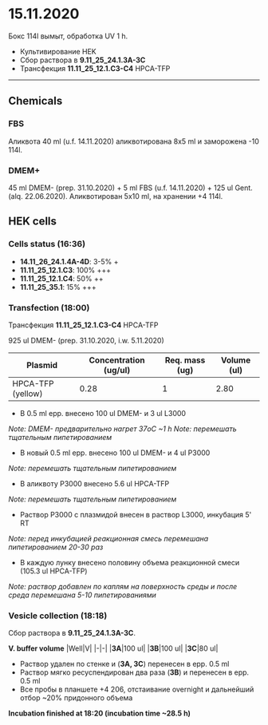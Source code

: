 15.11.2020
==========

Бокс 114l вымыт, обработка UV 1 h.

- Культивирование HEK
- Сбор раствора в **9.11_25_24.1.3A-3С**
- Трансфекция **11.11_25_12.1.C3-C4** HPCA-TFP

---

## Chemicals
### FBS
Аликвота 40 ml (u.f. 14.11.2020) аликвотирована 8x5 ml и заморожена -10 114l.

### DMEM+
45 ml DMEM- (prep. 31.10.2020) + 5 ml FBS (u.f. 14.11.2020) + 125 ul Gent. (alq. 22.06.2020).
Аликвотирован 5x10 ml, на хранении +4 114l.


## HEK cells 
### Cells status (16:36)
- **14.11_26_24.1.4A-4D**: 3-5% +
- **11.11_25_12.1.C3**: 100% +++
- **11.11_25_12.1.C4**: 50% ++
- **11.11_25_35.1**: 15% +++

### Transfection (18:00)
Трансфекция **11.11_25_12.1.C3-C4** HPCA-TFP

925 ul DMEM- (prep. 31.10.2020, i.w. 5.11.2020)

|Plasmid|Concentration (ug/ul)|Req. mass (ug)|Volume (ul)|
|-|-|-|-|
|HPCA-TFP (yellow)|0.28|1|2.80|


- В 0.5 ml epp. внесено 100 ul DMEM- и 3 ul L3000

*Note: DMEM- предварительно нагрет 37oC \~1 h*
*Note: перемешать тщательным пипетированием*

- В новый 0.5 ml epp. внесено 100 ul DMEM- и 4 ul P3000

*Note: перемешать тщательным пипетированием*

- В аликвоту P3000 внесенo 5.6 ul HPCA-TFP

*Note: перемешать тщательным пипетированием*

- Раствор P3000 c плазмидой внесен в раствор L3000, инкубация 5' RT

*Note: перед инкубацией реакционная смесь перемешана пипетированием 20-30 раз*

- В каждую лунку внесено половину объема реакционной смеси (105.3 ul HPCA-TFP)

*Note: раствор добавлен по каплям на поверхность среды и после среда перемешана 5-10 пипетированиями*

### Vesicle collection (18:18)
Сбор раствора в **9.11_25_24.1.3A-3С**.

**V. buffer volume**
|Well|V|
|-|-|
|**3A**|100 ul|
|**3B**|100 ul|
|**3C**|80 ul|

- Раствор удален по стенке и (**3A, 3C**) перенесен в epp. 0.5 ml
- Раствор мягко ресуспендирован два раза (**3B**) и перенесен в epp. 0.5 ml
- Все пробы в планшете +4 206, отстаивание overnight и дальнейший отбор \~20% придонного объема 

**Incubation finished at 18:20 (incubation time \~28.5 h)**

